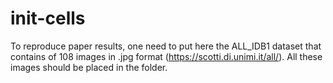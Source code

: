 # init-cells
To reproduce paper results, one need to put here the ALL_IDB1 dataset that contains of 108 images in .jpg format (https://scotti.di.unimi.it/all/).
All these images should be placed in the folder.
